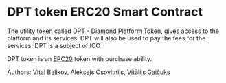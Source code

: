 # DPT token ERC20 Smart Contract

The utility token called DPT - Diamond Platform Token, gives access to the platform and its services.
DPT will also be used to pay the fees for the services. DPT is a subject of ICO

DPT token is an [ERC20](https://github.com/ethereum/EIPs/issues/20) token with purchase ability.

Authors: [Vital Belikov](https://github.com/Brick85), [Aleksejs Osovitnijs](https://github.com/alexxxxey), [Vitālijs Gaičuks](https://github.com/vgaicuks)
